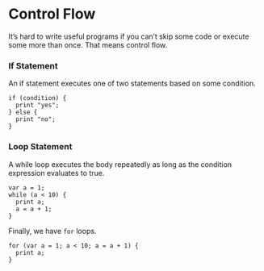 # Control Flow

It’s hard to write useful programs if you can’t skip some code or execute some more than once. That means control flow. 

### If Statement

An if statement executes one of two statements based on some condition.

```
if (condition) {
  print "yes";
} else {
  print "no";
}
```

### Loop Statement

A while loop executes the body repeatedly as long as the condition expression evaluates to true.

```
var a = 1;
while (a < 10) {
  print a;
  a = a + 1;
}
```

Finally, we have `for` loops.

```
for (var a = 1; a < 10; a = a + 1) {
  print a;
}
```
